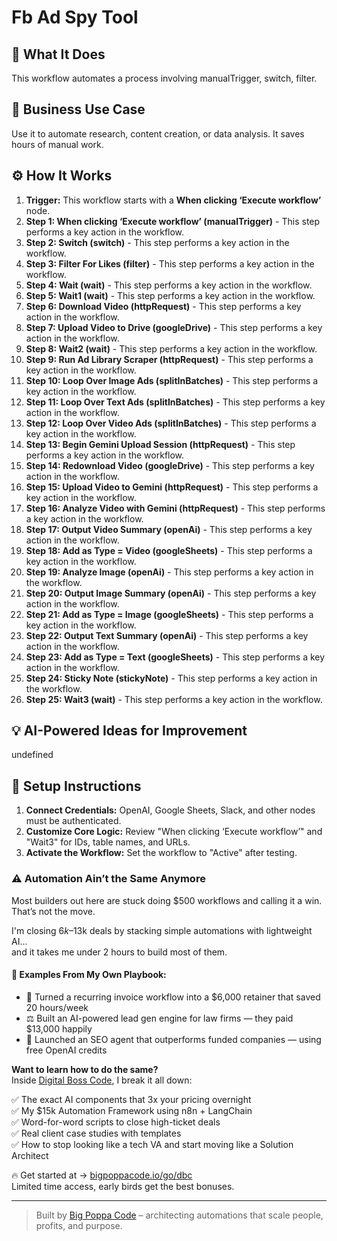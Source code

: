 # Fb Ad Spy Tool

## 🚀 What It Does
This workflow automates a process involving manualTrigger, switch, filter.

## 💼 Business Use Case
Use it to automate research, content creation, or data analysis. It saves hours of manual work.

## ⚙️ How It Works
1.  **Trigger:** This workflow starts with a **When clicking ‘Execute workflow’** node.
2. **Step 1: When clicking ‘Execute workflow’ (manualTrigger)** - This step performs a key action in the workflow.
3. **Step 2: Switch (switch)** - This step performs a key action in the workflow.
4. **Step 3: Filter For Likes (filter)** - This step performs a key action in the workflow.
5. **Step 4: Wait (wait)** - This step performs a key action in the workflow.
6. **Step 5: Wait1 (wait)** - This step performs a key action in the workflow.
7. **Step 6: Download Video (httpRequest)** - This step performs a key action in the workflow.
8. **Step 7: Upload Video to Drive (googleDrive)** - This step performs a key action in the workflow.
9. **Step 8: Wait2 (wait)** - This step performs a key action in the workflow.
10. **Step 9: Run Ad Library Scraper (httpRequest)** - This step performs a key action in the workflow.
11. **Step 10: Loop Over Image Ads (splitInBatches)** - This step performs a key action in the workflow.
12. **Step 11: Loop Over Text Ads (splitInBatches)** - This step performs a key action in the workflow.
13. **Step 12: Loop Over Video Ads (splitInBatches)** - This step performs a key action in the workflow.
14. **Step 13: Begin Gemini Upload Session (httpRequest)** - This step performs a key action in the workflow.
15. **Step 14: Redownload Video (googleDrive)** - This step performs a key action in the workflow.
16. **Step 15: Upload Video to Gemini (httpRequest)** - This step performs a key action in the workflow.
17. **Step 16: Analyze Video with Gemini (httpRequest)** - This step performs a key action in the workflow.
18. **Step 17: Output Video Summary (openAi)** - This step performs a key action in the workflow.
19. **Step 18: Add as Type = Video (googleSheets)** - This step performs a key action in the workflow.
20. **Step 19: Analyze Image (openAi)** - This step performs a key action in the workflow.
21. **Step 20: Output Image Summary (openAi)** - This step performs a key action in the workflow.
22. **Step 21: Add as Type = Image (googleSheets)** - This step performs a key action in the workflow.
23. **Step 22: Output Text Summary (openAi)** - This step performs a key action in the workflow.
24. **Step 23: Add as Type = Text (googleSheets)** - This step performs a key action in the workflow.
25. **Step 24: Sticky Note (stickyNote)** - This step performs a key action in the workflow.
26. **Step 25: Wait3 (wait)** - This step performs a key action in the workflow.

## 💡 AI-Powered Ideas for Improvement
undefined

## 🔧 Setup Instructions
1. **Connect Credentials:** OpenAI, Google Sheets, Slack, and other nodes must be authenticated.
2. **Customize Core Logic:** Review "When clicking ‘Execute workflow’" and "Wait3" for IDs, table names, and URLs.
3. **Activate the Workflow:** Set the workflow to "Active" after testing.

### ⚠️ Automation Ain’t the Same Anymore

Most builders out here are stuck doing $500 workflows and calling it a win.  
That’s not the move.  

I'm closing $6k–$13k deals by stacking simple automations with lightweight AI...  
and it takes me under 2 hours to build most of them.

#### 🧠 Examples From My Own Playbook:
- 🔁 Turned a recurring invoice workflow into a $6,000 retainer that saved 20 hours/week  
- ⚖️ Built an AI-powered lead gen engine for law firms — they paid $13,000 happily  
- 🚀 Launched an SEO agent that outperforms funded companies — using free OpenAI credits  

**Want to learn how to do the same?**  
Inside [Digital Boss Code](https://bigpoppacode.io/go/dbc), I break it all down:

✅ The exact AI components that 3x your pricing overnight  
✅ My $15k Automation Framework using n8n + LangChain  
✅ Word-for-word scripts to close high-ticket deals  
✅ Real client case studies with templates  
✅ How to stop looking like a tech VA and start moving like a Solution Architect  

🔥 Get started at → [bigpoppacode.io/go/dbc](https://bigpoppacode.io/go/dbc)  
Limited time access, early birds get the best bonuses.

---
> Built by [Big Poppa Code](https://bigpoppacode.io) – architecting automations that scale people, profits, and purpose.
